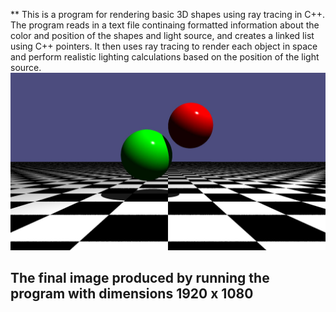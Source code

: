 ** This is a program for rendering basic 3D shapes using ray tracing in C++. 
The program reads in a text file continaing formatted information about the color and position of the shapes and light source, and creates a linked list using C++ pointers. It then uses ray tracing to render each object in space and perform realistic lighting calculations based on the position of the light source.
![image](rt.jpg)
## The final image produced by running the program with dimensions 1920 x 1080
